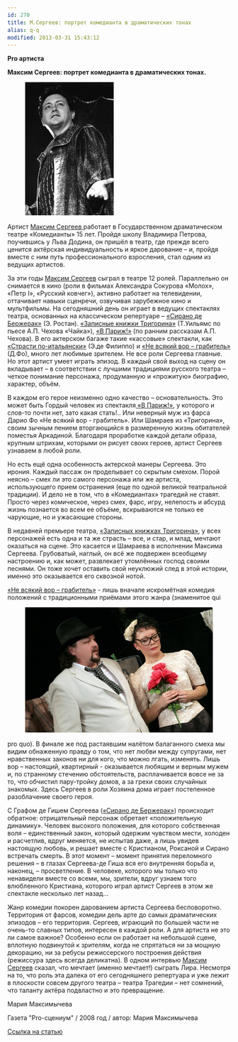 ```yaml
---
id: 270
title: М.Сергеев: портрет комедианта в драматических тонах
alias: q-q
modified: 2013-03-31 15:43:12
---
```


**Pro артиста**

**Максим Сергеев: портрет комедианта в драматических тонах.**

<figure><img src="images/stories/random/maxim%20sergeev%20pressa.jpg" /></figure>

Артист <a href="57-maxsim-sergeev.html">Максим Сергеев </a>работает в Государственном драматическом театре «Комедианты» 15 лет. Пройдя школу Владимира Петрова, поучившись у Льва Додина, он пришёл в театр, где прежде всего ценится актёрская индивидуальность и яркое дарование – и, пройдя вместе с ним путь профессионального взросления, стал одним из ведущих артистов.

За эти годы <a href="57-maxsim-sergeev.html">Максим Сергеев</a> сыграл в театре 12 ролей. Параллельно он снимается в кино (роли в фильмах Александра Сокурова «Молох», «Петр I», «Русский ковчег»), активно работает на телевидении, оттачивает навыки сценречи, озвучивая зарубежное кино и мультфильмы. На сегодняшний день он играет в ведущих спектаклях театра, основанных на классическом репертуаре – <a href="60-sirano-de-bergerak.html">«Сирано де Бержерак»</a> (Э. Ростан). <a href="72-trigorin.html">«Записные книжки Тригорина»</a> (Т.Уильямс по пьесе А.П. Чехова «Чайка»), <a href="41-v-paris.html">«В Париж!»</a> (по ранним рассказам А.П. Чехова). В его актерском багаже такие «кассовые» спектакли, как <a href="59-strasti-po-italianski.html">«Страсти по-итальянски»</a> (Э.де Филиппо) и <a href="70-vor.html">«Не всякий вор – грабитель»</a> (Д.Фо), много лет любимые зрителем. Не все роли Сергеева главные. Но этот артист умеет играть эпизод. В каждый свой выход на сцену он вкладывает – в соответствии с лучшими традициями русского театра – четкое понимание персонажа, продуманную и «прожитую» биографию, характер, объём.

В каждом его герое неизменно одно качество – основательность. Это может быть Гордый человек из спектакля<a href="41-v-paris.html"> «В Париж!»</a>, у которого и слов-то почти нет, зато какая стать!.. Или неверный муж из фарса Дарио Фо «Не всякий вор - грабитель». Или Шамраев из «Тригорина», своим зычным пением вторгающийся в размеренную жизнь обитателей поместья Аркадиной. Благодаря проработке каждой детали образа, крупным штрихам, которыми он рисует своих героев, артист Сергеев узнаваем в любой роли.

Но есть ещё одна особенность актерской манеры Сергеева. Это ирония. Каждый пассаж он проделывает со скрытым смехом. Порой неясно – смех ли это самого персонажа или же артиста, использующего прием остранения (еще по одной великой театральной традиции). И дело не в том, что в «Комедиантах» трагедий не ставят. Просто через комическое, через смех, фарс, игру, нелепость и абсурд жизнь познается во всем ее объёме, вскрываются не только ее чарующие, но и ужасающие стороны.

В недавней премьере театра, <a href="72-trigorin.html">«Записных книжках Тригорина»</a>, у всех персонажей есть одна и та же страсть – все, и стар, и млад, мечтают оказаться на сцене. Это касается и Шамраева в исполнении Максима Сергеева. Грубоватый, наглый, он всё же подвержен всеобщему настроению и, как может, развлекает утомлённых господ своими песнями. Он тоже хочет оставить свой неуклюжий след в этой истории, именно это оказывается его сквозной нотой.

<a href="70-vor.html"> «Не всякий вор – грабитель»</a> - лишь вначале искромётная комедия положений с традиционными приёмами этого жанра (знаменитое qui

<figure><img src="images/stories/random/strasti1.jpg" /></figure>

pro quo). В финале же под растаявшим налётом балаганного смеха мы видим обнаженную правду о том, что нет любви между супругами, нет нравственных законов ни для кого, что можно лгать, изменять. Лишь вор – настоящий, квартирный - оказывается любящим и верным мужем и, по странному стечению обстоятельств, расплачивается вовсе не за то, что обчистил пару-тройку домов, а за грехи своих случайных знакомых. Здесь Сергеев в роли Хозяина дома играет постепенное разоблачение своего героя.

С Графом де Гишем Сергеева (<a href="60-sirano-de-bergerak.html">«Сирано де Бержерак»</a>) происходит обратное: отрицательный персонаж обретает «положительную динамику». Человек высокого положения, для которого собственная воля – единственный закон, который одержим чувством мести, холоден и расчетлив, вдруг меняется, не испытав даже, а лишь увидев настоящую любовь, и решает вместе с Кристианом, Роксаной и Сирано встречать смерть. В этот момент – момент принятия переломного решения – в глазах Сергеева-де Гиша вся его внутренняя борьба и, наконец, – просветление. В человеке, которого мы только что ненавидели вместе со всеми, мы, зрители, вдруг узнаем того влюбленного Кристиана, которого играл артист Сергеев в этом же спектакле несколько лет назад…

Жанр комедии покорен дарованием артиста Сергеева бесповоротно. Территория от фарсов, комедии дель арте до самых драматических эпизодов – его территория. Сергеев, играющий по большей части не очень-то славных типов, интересен в каждой роли. А для артиста не это ли самое важное? Особенно если он работает на небольшой сцене, вплотную подвинутой к зрителям, когда не спрятаться ни за мощную декорацию, ни за ребусы режиссерского построения действия (режиссура здесь всегда деликатна). В одном интервью <a href="57-maxsim-sergeev.html">Максим Сергеев</a> сказал, что мечтает (именно мечтает!) сыграть Лира. Несмотря на то, что роль эта далека от его сегодняшнего репертуара и уже лежит в плоскости совсем другого театра – театра Трагедии – нет сомнений, что таланту актёра подвластно и это превращение.

Мария Максимычева

Газета "Pro-сцениум" / 2008 год / автор: Мария Максимычева

<a href="http://www.mtfontanka.spb.ru/pro_stceniym/57_58_19_20/06.htm">Ссылка на статью</a>

